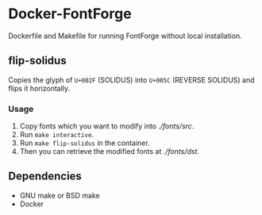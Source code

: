 # Docker-FontForge
Dockerfile and Makefile for running FontForge without local installation.

## flip-solidus

Copies the glyph of `U+002F` (SOLIDUS) into `U+005C` (REVERSE SOLIDUS) and flips it horizontally.

### Usage

1. Copy fonts which you want to modify into *./fonts/src*.
2. Run `make interactive`.
3. Run `make flip-solidus` in the container.
4. Then you can retrieve the modified fonts at *./fonts/dst.*

## Dependencies

- GNU make or BSD make
- Docker
